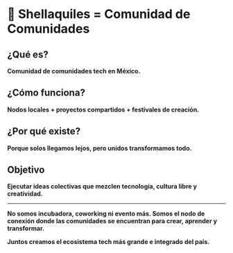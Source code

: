 # 🚀 Shellaquiles = Comunidad de Comunidades

## ¿Qué es?
**Comunidad de comunidades tech en México.**

## ¿Cómo funciona?
**Nodos locales + proyectos compartidos + festivales de creación.**

## ¿Por qué existe?
**Porque solos llegamos lejos, pero unidos transformamos todo.**

## Objetivo
**Ejecutar ideas colectivas que mezclen tecnología, cultura libre y creatividad.**

---

**No somos incubadora, coworking ni evento más. Somos el nodo de conexión donde las comunidades se encuentran para crear, aprender y transformar.**

**Juntos creamos el ecosistema tech más grande e integrado del país.**
